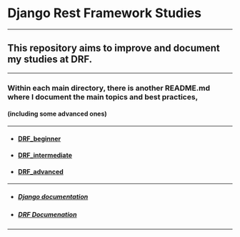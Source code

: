 # Django Rest Framework Studies

------

## This repository aims to improve and document my studies at DRF.

-------

### Within each main directory, there is another README.md where I document the main topics and best practices,
#### **(including some advanced ones)**

----
- #### [DRF_beginner](https://github.com/kaiqueBellmont/DjangoRestFramework/blob/master/01_DRF_beginner/escola/README_1.md)
- #### [DRF_intermediate](https://github.com/kaiqueBellmont/DjangoRestFramework/blob/master/02_DRF_Intermediate/README_2.md)
- #### [DRF_advanced](https://github.com/kaiqueBellmont/DjangoRestFramework/blob/master/03_DRF_Advanced/README_3.md)


--------

- ##### [Django documentation](https://docs.djangoproject.com/en/4.1/) <br>
- ##### [DRF Documenation](https://www.django-rest-framework.org/)

--------